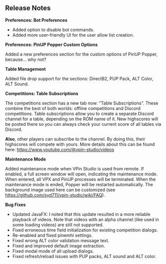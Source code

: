 ## Release Notes


**Preferences: Bot Preferences**

- Added option to disable bot commands.
- Added more user-friendly UI for the user allow list creation.

**Preferences: PinUP Popper Custom Options**

Added a new preferences section for the custom options of PinUP Popper, because... why not?

**Table Management**

 Added file drop support for the sections: DirectB2, PUP Pack, ALT Color, ALT Sound.

**Competitions: Table Subscriptions**

The competitions section has a new tab now: "Table Subscriptions".
These combine the best of both worlds: offline competitions and Discord competitions.
Table subscriptions allow you to create a separate Discord channel for a table, depending on the ROM name of it.
New highscores will be posted there so you can always check your current score of all tables via Discord.

**Also**, other players can subscribe to the channel. By doing this, their highscores will compete with yours.
More details about this can be found here: https://www.youtube.com/@vpin-studio/videos

**Maintenance Mode**

Added maintenance mode when VPin Studio is used from remote. If enabled, a full screen window will
open, indicating the maintenance mode. When entered, all VPX and PinUP processes will be terminated.
When the maintenance mode is ended, Popper will be restarted automatically.
The background image used here can be customized (see https://github.com/syd711/vpin-studio/wiki/FAQ).

**Bug Fixes**

- Updated JavaFX: I noted that this update resulted in a more reliable playback of videos. Note that videos with an alpha channel (like used in some loading videos) are still not supported.
- Fixed erroneous time field initialization for existing competition dialogs.  
- Re-enabled and fixed pinemhi settings.
- Fixed wrong ALT color validation message text.
- Fixed and improved default image extraction.
- Fixed modal mode of all upload dialogs.
- Fixed refresh/reload issues with PUP packs, ALT sound and ALT color.